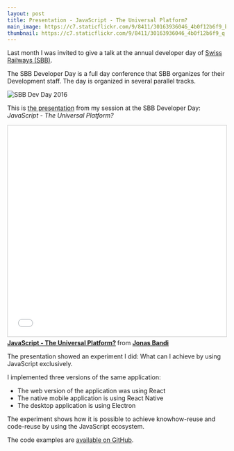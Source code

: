 ```yaml
---
layout: post
title: Presentation - JavaScript - The Universal Platform?
main_image: https://c7.staticflickr.com/9/8411/30163936046_4b0f12b6f9_b.jpg
thumbnail: https://c7.staticflickr.com/9/8411/30163936046_4b0f12b6f9_q.jpg
---
```


Last month I was invited to give a talk at the annual developer day of [Swiss Railways (SBB)](http://www.sbb.ch/sbb-konzern.html).

The SBB Developer Day is a full day conference that SBB organizes for their Development staff. The day is organized in several parallel tracks.

<img class="jb-main-img-sm" src="https://c6.staticflickr.com/6/5105/30198345485_b492a466d8_b.jpg" alt="SBB Dev Day 2016">

This is [the presentation](http://www.slideshare.net/JonasBandi/javascript-the-universal-platform) from my session at the SBB Developer Day: *JavaScript - The Universal Platform?*

<iframe src="//www.slideshare.net/slideshow/embed_code/key/lApw2vi372kqVa" width="595" height="485" frameborder="0" marginwidth="0" marginheight="0" scrolling="no" style="border:1px solid #CCC; border-width:1px; margin-bottom:5px; max-width: 100%;" allowfullscreen> </iframe> <div style="margin-bottom:5px"> <strong> <a href="//www.slideshare.net/JonasBandi/javascript-the-universal-platform" title="JavaScript - The Universal Platform?" target="_blank">JavaScript - The Universal Platform?</a> </strong> from <strong><a target="_blank" href="//www.slideshare.net/JonasBandi">Jonas Bandi</a></strong> </div>

The presentation showed an experiment I did: What can I achieve by  using JavaScript exclusively.

I implemented three versions of the same application:

- The web version of the application was using React
- The native mobile application is using React Native
- The desktop application is using Electron

The experiment shows how it is possible to achieve knowhow-reuse and code-reuse by using the JavaScript ecosystem.

The code examples are [available on GitHub](https://github.com/jbandi/birdcage-experiment).
